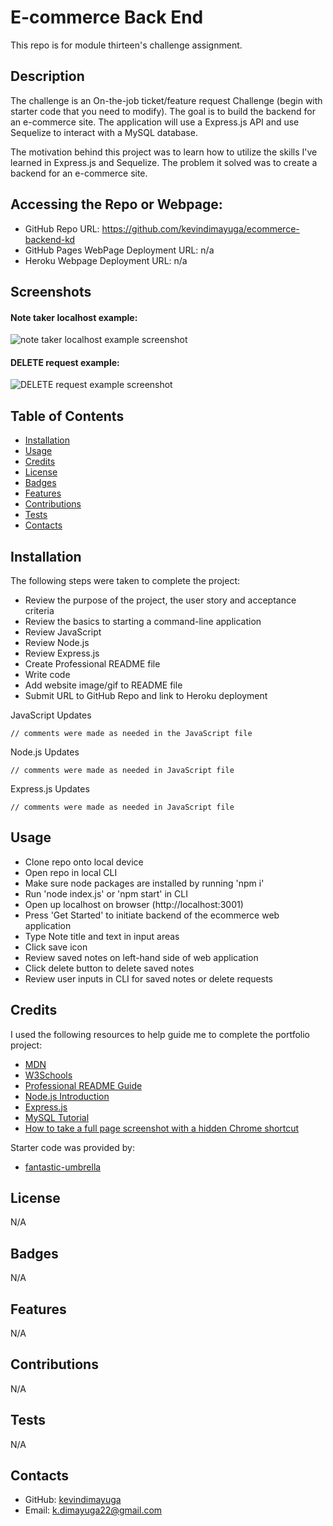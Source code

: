 # E-commerce Back End
This repo is for module thirteen's challenge assignment.

## Description

The challenge is an On-the-job ticket/feature request Challenge (begin with starter code that you need to modify). The goal is to build the backend for an e-commerce site. The application will use a Express.js API and use Sequelize to interact with a MySQL database.

The motivation behind this project was to learn how to utilize the skills I've learned in Express.js and Sequelize. The problem it solved was to create a backend for an e-commerce site.

## Accessing the Repo or Webpage:

- GitHub Repo URL: https://github.com/kevindimayuga/ecommerce-backend-kd
- GitHub Pages WebPage Deployment URL: n/a
- Heroku Webpage Deployment URL: n/a

## Screenshots

#### Note taker localhost example:
![note taker localhost example screenshot](./assets/images/cli-application-test-kd.PNG)

#### DELETE request example:
![DELETE request example screenshot](./assets/images/generated-readme-example-kd.PNG)

## Table of Contents

- [Installation](#installation)
- [Usage](#usage)
- [Credits](#credits)
- [License](#license)
- [Badges](#badges)
- [Features](#features)
- [Contributions](#contributions)
- [Tests](#tests)
- [Contacts](#Contacts)

## Installation

The following steps were taken to complete the project:
- Review the purpose of the project, the user story and acceptance criteria
- Review the basics to starting a command-line application
- Review JavaScript
- Review Node.js
- Review Express.js
- Create Professional README file
- Write code
- Add website image/gif to README file
- Submit URL to GitHub Repo and link to Heroku deployment

JavaScript Updates
```
// comments were made as needed in the JavaScript file
```

Node.js Updates
```
// comments were made as needed in JavaScript file
```

Express.js Updates
```
// comments were made as needed in JavaScript file
```

## Usage

- Clone repo onto local device
- Open repo in local CLI
- Make sure node packages are installed by running 'npm i'
- Run 'node index.js' or 'npm start' in CLI
- Open up localhost on browser (http://localhost:3001)
- Press 'Get Started' to initiate backend of the ecommerce web application
- Type Note title and text in input areas
- Click save icon
- Review saved notes on left-hand side of web application
- Click delete button to delete saved notes
- Review user inputs in CLI for saved notes or delete requests

## Credits

I used the following resources to help guide me to complete the portfolio project:

- [MDN](https://developer.mozilla.org/en-US/)
- [W3Schools](https://www.w3schools.com/)
- [Professional README Guide](https://coding-boot-camp.github.io/full-stack/github/professional-readme-guide)
- [Node.js Introduction](https://www.w3schools.com/nodejs/nodejs_intro.asp)
- [Express.js](https://expressjs.com/)
- [MySQL Tutorial](https://www.w3schools.com/MySQL/default.asp)
- [How to take a full page screenshot with a hidden Chrome shortcut](https://zapier.com/blog/full-page-screenshots-in-chrome/)

Starter code was provided by:

- [fantastic-umbrella](https://github.com/coding-boot-camp/fantastic-umbrella/tree/main)

## License

N/A

## Badges

N/A

## Features

N/A

## Contributions

N/A

## Tests

N/A

## Contacts

- GitHub: [kevindimayuga](https://github.com/kevindimayuga)
- Email: k.dimayuga22@gmail.com